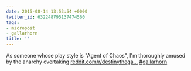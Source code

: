 ```yaml
---
date: 2015-08-14 13:53:54 +0000
twitter_id: 632248795137474560
tags:
- micropost
- gallarhorn
title: ''
---
```


As someone whose play style is "Agent of Chaos", I'm thoroughly amused by the anarchy overtaking [reddit.com/r/destinythega…](http://reddit.com/r/destinythegame) [#gallarhorn](https://twitter.com/hashtag/gallarhorn)
